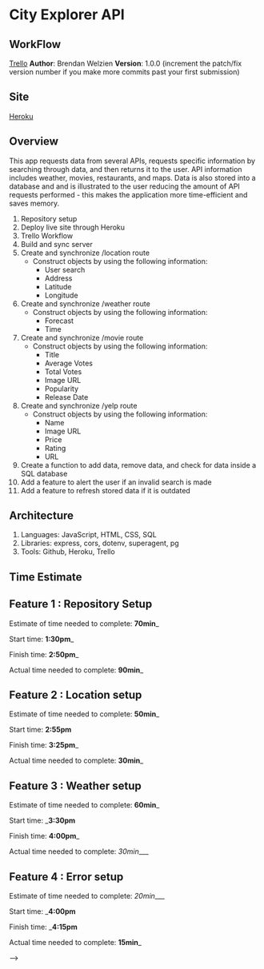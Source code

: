 # City Explorer API

## WorkFlow
[Trello](https://trello.com/b/8SmmqQxV/cityexplorerapi?menu=filter&filter=label:Lab%206,label:Lab%207,label:Lab%208,label:Lab%209)
**Author**: Brendan Welzien
**Version**: 1.0.0 (increment the patch/fix version number if you make more commits past your first submission)

## Site
[Heroku](https://cityexplorerapi888.herokuapp.com/)
## Overview
This app requests data from several APIs, requests specific information by searching through data, and then returns it to the user. API information includes weather, movies, restaurants, and maps. Data is also stored into a database and and is illustrated to the user reducing the amount of API requests performed - this makes the application more time-efficient and saves memory.

1. Repository setup
2. Deploy live site through Heroku
3. Trello Workflow
4. Build and sync server
5. Create and synchronize /location route
    - Construct objects by using the following information:
        - User search
        - Address
        - Latitude
        - Longitude
6. Create and synchronize /weather route
    - Construct objects by using the following information:
        - Forecast
        - Time
7. Create and synchronize /movie route
    - Construct objects by using the following information:
        - Title
        - Average Votes
        - Total Votes
        - Image URL
        - Popularity
        - Release Date
8. Create and synchronize /yelp route
    - Construct objects by using the following information:
        - Name
        - Image URL
        - Price
        - Rating
        - URL
9. Create a function to add data, remove data, and check for data inside a SQL database
10. Add a feature to alert the user if an invalid search is made
11. Add a feature to refresh stored data if it is outdated

## Architecture

1. Languages: JavaScript, HTML, CSS, SQL
2. Libraries: express, cors, dotenv, superagent, pg
3. Tools: Github, Heroku, Trello


## Time Estimate

## Feature 1 : Repository Setup
Estimate of time needed to complete: __70min___

Start time: __1:30pm___

Finish time: __2:50pm___

Actual time needed to complete: __90min___

## Feature 2 : Location setup
Estimate of time needed to complete: __50min___

Start time: __2:55pm__

Finish time: __3:25pm___

Actual time needed to complete: __30min___

## Feature 3 : Weather setup
Estimate of time needed to complete: __60min___

Start time: ___3:30pm__

Finish time: __4:00pm___

Actual time needed to complete: _30min____
## Feature 4 : Error setup
Estimate of time needed to complete: _20min____

Start time: ___4:00pm__

Finish time: ___4:15pm__

Actual time needed to complete: __15min___

<!-- Use this area to document the iterative changes made to your application as each feature is successfully implemented. Use time stamps. Here's an examples:

01-01-2001 4:59pm - Application now has a fully-functional express server, with a GET route for the location resource.

## Credits and Collaborations
<!-- Give credit (and a link) to other people or resources that helped you build this application. -->
-->